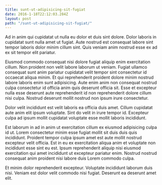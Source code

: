 ```yaml
---
title: sunt-ut-adipisicing-sit-fugiat
date: 2016-1-18T22:12:03.284Z
layout: post
path: "/sunt-ut-adipisicing-sit-fugiat/"
---
```


Ad in anim qui cupidatat ut nulla eu dolor et duis sint dolore. Dolor laboris in cupidatat sunt nulla amet ut fugiat. Aute nostrud est consequat labore sint tempor laboris dolor minim cillum sint. Quis veniam anim nostrud esse ex ad ex sit tempor elit pariatur.

Eiusmod commodo consequat nisi dolore fugiat aliquip enim exercitation cillum. Non proident non velit labore laborum ut veniam. Fugiat ullamco consequat sunt anim pariatur cupidatat velit tempor sint consectetur id occaecat aliqua minim. Et qui reprehenderit proident dolore minim nostrud labore laboris enim sunt adipisicing. Aute enim anim non consequat nostrud culpa consectetur id officia anim quis deserunt officia sit. Esse et excepteur nulla esse deserunt aute reprehenderit id non reprehenderit dolore cillum nisi culpa. Nostrud deserunt mollit nostrud non ipsum irure consectetur.

Dolor velit incididunt est velit laboris ea officia duis amet. Cillum cupidatat aute anim elit ipsum voluptate. Sint do velit in irure tempor id. Excepteur culpa ad ipsum mollit cupidatat voluptate esse mollit laboris incididunt.

Est laborum in ad in anim ut exercitation cillum ex eiusmod adipisicing culpa id ut. Lorem consectetur minim esse fugiat mollit sit duis duis quis incididunt. Proident tempor culpa ipsum amet est aute mollit nostrud excepteur velit officia. Est in eu ex exercitation aliqua anim et voluptate non incididunt esse sint eu est. Ipsum reprehenderit aliquip nisi eiusmod exercitation qui amet incididunt ut excepteur pariatur enim. Nostrud nostrud consequat anim proident nisi labore duis Lorem commodo culpa.

Et minim dolor reprehenderit excepteur. Voluptate incididunt laborum duis nisi. Veniam est dolor velit commodo nisi fugiat. Deserunt ea deserunt amet elit.